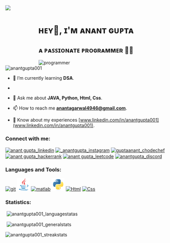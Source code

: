 <img src=https://mir-s3-cdn-cf.behance.net/project_modules/fs/79731568097599.5b50bca477735.jpg>
<h1 align="center">ʜᴇʏ👋, ɪ'ᴍ ᴀɴᴀɴᴛ ɢᴜᴘᴛᴀ</h1>
<h2 align="center">ᴀ ᴘᴀꜱꜱɪᴏɴᴀᴛᴇ ᴘʀᴏɢʀᴀᴍᴍᴇʀ 👨‍💻</h2>
<img align="right" alt="programmer" width="400" src=https://media.giphy.com/media/L1R1tvI9svkIWwpVYr/giphy.gif>
<p align="left"> <img src="https://komarev.com/ghpvc/?username=anantgupta001&label=Profile%20views&color=0e75b6&style=flat" alt="anantgupta001" /> </p>

- 🌱 I’m currently learning **DSA**.
- 
- 💬 Ask me about **JAVA, Python, Html, Css**.

- 📫 How to reach me **anantagarwal4946@gmail.com**.

- 📄 Know about my experiences [www.linkedin.com/in/anantgupta001](www.linkedin.com/in/anantgupta001).

<h3 align="left"><B>Connect with me:</B></h3>
  <p align="left">
    <a href="https://linkedin.com/in/AnantGupta001" target="blank"><img align="center" src="https://raw.githubusercontent.com/rahuldkjain/github-profile-readme-generator/master/src/images/icons/Social/linked-in-alt.svg" alt="anant gupta_linkedin" height="30" width="40" /></a>
    <a href="https://instagram.com/_anantgupta_" target="blank"><img align="center" src="https://raw.githubusercontent.com/rahuldkjain/github-profile-readme-generator/master/src/images/icons/Social/instagram.svg" alt="_anantgupta_instagram" height="30" width="40" /></a>
    <a href="https://www.codechef.com/users/guptaanant" target="blank"><img align="center" src="https://cdn.jsdelivr.net/npm/simple-icons@3.1.0/icons/codechef.svg" alt="guptaanant_chodechef" height="30" width="40" /></a>
    <a href="https://www.hackerrank.com/anantagarwal4946" target="blank"><img align="center" src="https://raw.githubusercontent.com/rahuldkjain/github-profile-readme-generator/master/src/images/icons/Social/hackerrank.svg" alt="anant gupta_hackerrank" height="30" width="40" /></a>
    <a href="https://www.leetcode.com/anantagarwal4946" target="blank"><img align="center" src="https://raw.githubusercontent.com/rahuldkjain/github-profile-readme-generator/master/src/images/icons/Social/leet-code.svg" alt="anant gupta_leetcode" height="30" width="40" /></a>
    <a href="https://discord.gg/https://discord.gg/MKSNhtxR4U" target="blank"><img align="center" src="https://raw.githubusercontent.com/rahuldkjain/github-profile-readme-generator/master/src/images/icons/Social/discord.svg" alt="anantgupta_discord" height="30" width="40" /></a>
  </p>

<h3 align="left"><B>Languages and Tools:</B></h3>
  <p align="left">
    <a href="https://git-scm.com/" target="_blank" rel="noreferrer"> <img src="https://www.vectorlogo.zone/logos/git-scm/git-scm-icon.svg" alt="git" width="40" height="40"/></a>
    <a href="https://www.java.com" target="_blank" rel="noreferrer"> <img src="https://raw.githubusercontent.com/devicons/devicon/master/icons/java/java-original.svg" alt="java" width="40" height="40"/></a>
    <a href="https://www.mathworks.com/" target="_blank" rel="noreferrer"> <img src="https://upload.wikimedia.org/wikipedia/commons/2/21/Matlab_Logo.png" alt="matlab" width="40" height="40"/></a>
    <a href="https://www.python.org" target="_blank" rel="noreferrer"> <img src="https://raw.githubusercontent.com/devicons/devicon/master/icons/python/python-original.svg" alt="python" width="40" height="40"/></a>
    <a href="https://html.com/" target="_blank" rel="noreferrer"> <img src="https://upload.wikimedia.org/wikipedia/commons/thumb/6/61/HTML5_logo_and_wordmark.svg/2048px-HTML5_logo_and_wordmark.svg.png" alt="Html" width="40" height="40"/></a>
    <a href="https://www.w3.org/Style/CSS/Overview.en.html" target="_blank" rel="noreferrer"> <img src="https://upload.wikimedia.org/wikipedia/commons/thumb/d/d5/CSS3_logo_and_wordmark.svg/1452px-CSS3_logo_and_wordmark.svg.png" alt="Css" width="40" height="40"/> </a>
  </p>


<h3 align="left"><B>Statistics:</B></h3>
<p>&nbsp;<img align="center" src="https://github-readme-stats.vercel.app/api/top-langs/?username=anantgupta001&layout=compact&locle=en" alt="anantgupta001_languagestatas"/></p>

<p>&nbsp;<img align="center" src="https://github-readme-stats.vercel.app/api?username=anantgupta001&show_icons=true" alt="anantgupta001_generalstats" /></p>

<p><img align="center" src="https://github-readme-streak-stats.herokuapp.com/?user=anantgupta001&" alt="anantgupta001_streakstats" /></p>
